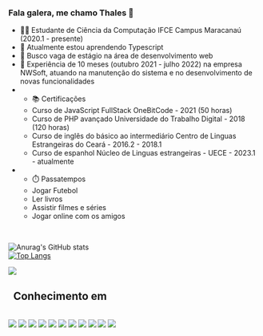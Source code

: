 ### Fala galera, me chamo Thales 👋


<ul>
  <li>
    👨‍💻 Estudante de Ciência da Computação IFCE Campus Maracanaú (2020.1 - presente)
  </li>
  <li>
    🌱 Atualmente estou aprendendo Typescript
  </li>
  <li>
    👯 Busco vaga de estágio na área de desenvolvimento web
  </li>
  <li>
    🔩 Experiência de 10 meses (outubro 2021 - julho 2022) na empresa NWSoft, atuando na manutenção do sistema e no desenvolvimento de novas funcionalidades
  </li>
  <li>
    <ul>
    <li> 📚 Certificações</li>
      <li> Curso de JavaScript FullStack OneBitCode - 2021 (50 horas) </li>
      <li> Curso de PHP avançado Universidade do Trabalho Digital - 2018 (120 horas)</li>
      <li> Curso de inglês do básico ao intermediário Centro de Linguas Estrangeiras do Ceará - 2016.2 - 2018.1 </li>
      <li> Curso de espanhol Núcleo de Linguas estrangeiras - UECE - 2023.1 - atualmente </li>
     </ul>
  </li>
  <li>
    <ul>
      <li>⏱️ Passatempos</li>
      <li>Jogar Futebol</li>
      <li>Ler livros</li>
      <li>Assistir filmes e séries</li>
      <li>Jogar online com os amigos </li>
     </ul>
  </li>
</ul>
<br>

![Anurag's GitHub stats](https://github-readme-stats.vercel.app/api?username=thaless4nt0s&theme=dark&show_icons=true)
<br>
[![Top Langs](https://github-readme-stats.vercel.app/api/top-langs/?username=thaless4nt0s&theme=dark&show_icons=true)](https://github.com/anuraghazra/github-readme-stats)
<br>

<a href="https://www.linkedin.com/in/thales-da-silva-7588451b5/"><img src="https://img.shields.io/badge/LinkedIn-0077B5?style=for-the-badge&logo=linkedin&logoColor=white" /> </a>

## &nbsp; Conhecimento em
<br>
<img src="https://img.shields.io/badge/React-20232A?style=for-the-badge&logo=react&logoColor=61DAFB" />
<img src="https://img.shields.io/badge/TypeScript-007ACC?style=for-the-badge&logo=typescript&logoColor=white" />
<img src="https://img.shields.io/badge/JavaScript-323330?style=for-the-badge&logo=javascript&logoColor=F7DF1E" />
<img src="https://img.shields.io/badge/Node.js-339933?style=for-the-badge&logo=nodedotjs&logoColor=white" />
<img src="https://img.shields.io/badge/PHP-777BB4?style=for-the-badge&logo=php&logoColor=white" />
<img src="https://img.shields.io/badge/CSS3-1572B6?style=for-the-badge&logo=css3&logoColor=white" />
<img src="https://img.shields.io/badge/HTML5-E34F26?style=for-the-badge&logo=html5&logoColor=white" />
<img src="https://img.shields.io/badge/MySQL-005C84?style=for-the-badge&logo=mysql&logoColor=white" />
<img src="https://img.shields.io/badge/MongoDB-4EA94B?style=for-the-badge&logo=mongodb&logoColor=white" />
<img src="https://img.shields.io/badge/Python-FFD43B?style=for-the-badge&logo=python&logoColor=blue" />
<img src="https://img.shields.io/badge/Express.js-000000?style=for-the-badge&logo=express&logoColor=white" />
